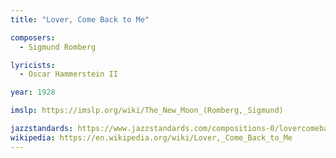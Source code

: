 ```yaml
---
title: "Lover, Come Back to Me"

composers:
  - Sigmund Romberg

lyricists:
  - Oscar Hammerstein II

year: 1928

imslp: https://imslp.org/wiki/The_New_Moon_(Romberg,_Sigmund)

jazzstandards: https://www.jazzstandards.com/compositions-0/lovercomebacktome.htm
wikipedia: https://en.wikipedia.org/wiki/Lover,_Come_Back_to_Me
---
```

